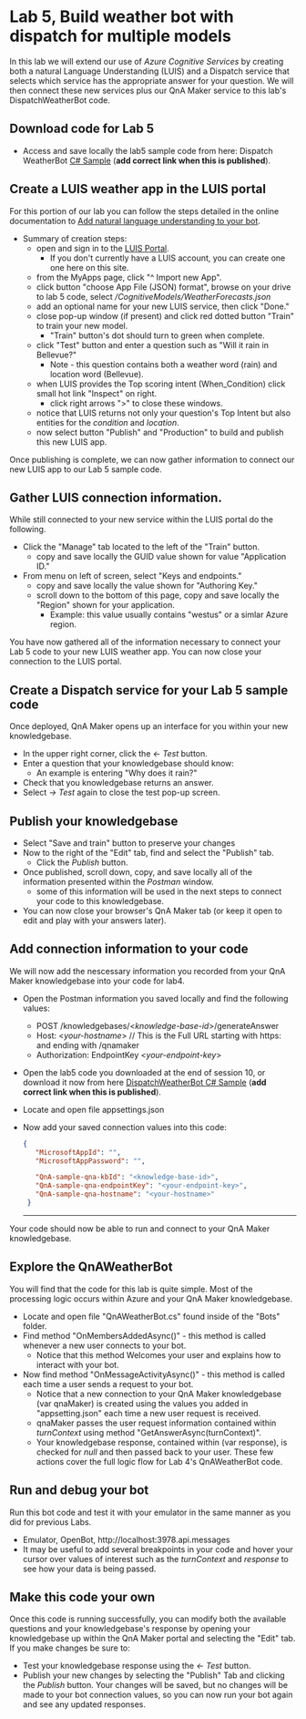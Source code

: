 # Lab 5, Build weather bot with dispatch for multiple models

In this lab we will extend our use of _Azure Cognitive Services_ by creating both a natural Language Understanding (LUIS) and a Dispatch service that selects which service has the appropriate answer for your question. We will then connect these new services plus our QnA Maker service to this lab's DispatchWeatherBot code.

## Download code for Lab 5
* Access and save locally the lab5 sample code from here: Dispatch WeatherBot [C# Sample](https://github.com/Kaiqb/experiment/tree/master/training/Code/Lab5%20Dispatch)  (**add correct link when this is published**).
 
## Create a LUIS weather app in the LUIS portal
For this portion of our lab you can follow the steps detailed in the online documentation to [Add natural language understanding to your bot](https://docs.microsoft.com/en-us/azure/bot-service/bot-builder-howto-v4-luis?view=azure-bot-service-4.0&tabs=csharp). 

* Summary of creation steps:
  - open and sign in to the [LUIS Portal](https://www.luis.ai/home). 
    - If you don't currently have a LUIS account, you can create one one here on this site.
  - from the MyApps page, click "^ Import new App".
  - click button "choose App File (JSON) format", browse on your drive to lab 5 code, select _/CognitiveModels/WeatherForecasts.json_
  - add an optional name for your new LUIS service, then click "Done."
  - close pop-up window (if present) and click red dotted button "Train" to train your new model.
    - "Train" button's dot should turn to green when complete.
  - click "Test" button and enter a question such as "Will it rain in Bellevue?"
    - Note - this question contains both a weather word (rain) and location word (Bellevue).
  - when LUIS provides the Top scoring intent (When_Condition) click small hot link "Inspect" on right.
    - click right arrows ">" to close these windows.
  - notice that LUIS returns not only your question's Top Intent but also entities for the _condition_ and _location_.
  - now select button "Publish" and "Production" to build and publish this new LUIS app.

Once publishing is complete, we can now gather information to connect our new LUIS app to our Lab 5 sample code.

## Gather LUIS connection information.
While still connected to your new service within the LUIS portal do the following.
* Click the "Manage" tab located to the left of the "Train" button.
  - copy and save locally the GUID value shown for value "Application ID."
* From menu on left of screen, select "Keys and endpoints."
  - copy and save locally the value shown for "Authoring Key."
  - scroll down to the bottom of this page, copy and save locally the "Region" shown for your application.
    - Example: this value usually contains "westus" or a simlar Azure region.
  
You have now gathered all of the information necessary to connect your Lab 5 code to your new LUIS weather app. You can now close your connection to the LUIS portal. 

## Create a Dispatch service for your Lab 5 sample code
Once deployed, QnA Maker opens up an interface for you within your new knowledgebase.
* In the upper right corner, click the _<- Test_ button.
* Enter a question that your knowledgebase should know:
  - An example is entering "Why does it rain?"
* Check that you knowledgebase returns an answer.
* Select _-> Test_ again to close the test pop-up screen.

## Publish your knowledgebase
* Select "Save and train" button to preserve your changes
* Now to the right of the "Edit" tab, find and select the "Publish" tab.
  - Click the _Publish_ button.
* Once published, scroll down, copy, and save locally all of the information presented within the *Postman* window.
  - some of this information will be used in the next steps to connect your code to this knowledgebase.
* You can now close your browser's QnA Maker tab (or keep it open to edit and play with your answers later).

## Add connection information to your code
We will now add the nescessary information you recorded from your QnA Maker knowledgebase into your code for lab4.
* Open the Postman information you saved locally and find the following values:
  - POST /knowledgebases/<*knowledge-base-id*>/generateAnswer
  - Host: <*your-hostname*> // This is the Full URL starting with https: and ending with /qnamaker
  - Authorization: EndpointKey <*your-endpoint-key*>
  
* Open the lab5 code you downloaded at the end of session 10, or download it now from here [DispatchWeatherBot C# Sample](https://github.com/Kaiqb/experiment/tree/master/training/Code/Lab5%20Dispatch) (**add correct link when this is published**).

* Locate and open file appsettings.json
* Now add your saved connection values into this code:
  ``` JSON
  {
     "MicrosoftAppId": "",
     "MicrosoftAppPassword": "",
  
     "QnA-sample-qna-kbId": "<knowledge-base-id>",
     "QnA-sample-qna-endpointKey": "<your-endpoint-key>",
     "QnA-sample-qna-hostname": "<your-hostname>"
   }
   ```
   ---
   
Your code should now be able to run and connect to your QnA Maker knowledgebase.
  
## Explore the QnAWeatherBot 
You will find that the code for this lab is quite simple. Most of the processing logic occurs within Azure and your QnA Maker knowledgebase.
* Locate and open file "QnAWeatherBot.cs" found inside of the "Bots" folder.
* Find method "OnMembersAddedAsync()" - this method is called whenever a new user connects to your bot.
  - Notice that this method Welcomes your user and explains how to interact with your bot.
* Now find method "OnMessageActivityAsync()" - this method is called each time a user sends a request to your bot.
  - Notice that a new connection to your QnA Maker knowledgebase (var qnaMaker) is created using the values you added in "appsetting.json" each time a new user request is received.
  - qnaMaker passes the user request information contained within _turnContext_ using method "GetAnswerAsync(turnContext)".
  - Your knowledgebase response, contained within (var response), is checked for _null_ and then passed back to your user.
These few actions cover the full logic flow for Lab 4's QnAWeatherBot code.

## Run and debug your bot
Run this bot code and test it with your emulator in the same manner as you did for previous Labs.
* Emulator, OpenBot, http://localhost:3978.api.messages
* It may be useful to add several breakpoints in your code and hover your cursor over values of interest such as the _turnContext_ and _response_ to see how your data is being passed.

## Make this code your own
Once this code is running successfully, you can modify both the available questions and your knowledgebase's response by opening your knowledgebase up within the QnA Maker portal and selecting the "Edit" tab. If you make changes be sure to:
* Test your knowledgebase response using the _<- Test_ button.
* Publish your new changes by selecting the "Publish" Tab and clicking the _Publish_ button.
Your changes will be saved, but no changes will be made to your bot connection values, so you can now run your bot again and see any updated responses. 


